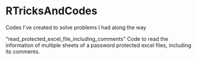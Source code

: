 # RTricksAndCodes
Codes I've created to solve problems I had along the way

"read_protected_excel_file_including_comments"
  Code to read the information of multiple sheets of a password protected excel files, including its comments.
